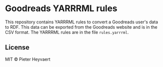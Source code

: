 # Goodreads YARRRML rules

This repository contains YARRRML rules to convert a Goodreads user's data to RDF.
This data can be exported from the Goodreads website and
is in the CSV format.
The YARRRML rules are in the file `rules.yarrrml`.

## License
MIT &copy; Pieter Heyvaert
